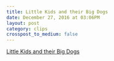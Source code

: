 ```yaml
---
title: Little Kids and their Big Dogs
date: December 27, 2016 at 03:06PM
layout: post
category: clips
crosspost_to_medium: false
---
```

[Little Kids and their Big Dogs](http://ift.tt/2ibA03m)